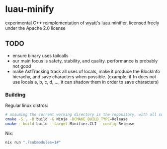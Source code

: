 # luau-minify

experimental C++ reimplementation of [wyatt](https://github.com/httpget)'s luau
minifier, licensed freely under the Apache 2.0 license

## TODO

- ensure binary uses tailcalls
- our main focus is safety, stability, and quality. performance is probably not
  good
- make AstTracking track all uses of locals, make it produce the BlockInfo
  hierachy, and save characters when possible. (example: if fn does not use
  locals a, b, c, d, ..., it can shadow them in order to save characters)

### Building

Regular linux distros:

```bash
# assuming the current working directory is the repository, with all submodules cloned
cmake -S . -B build -G Ninja -DCMAKE_BUILD_TYPE=Release
cmake --build build --target Minifier.CLI --config Release
```

Nix:

```bash
nix run ".?submodules=1#"
```
